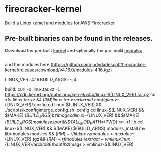 # firecracker-kernel
Build a Linux kernel and modules for AWS Firecracker
## Pre-built binaries can be found in the releases.
Download the pre-built [kernel](https://github.com/jodydadescott/firecracker-kernel/releases/download/v4.16.0/vmlinuz-4.16) and optionally the pre-build [modules](https://github.com/jodydadescott/firecracker-kernel/releases/download/v4.16.0/modules-4.16.tgz)
## 

and the modules here (https://github.com/jodydadescott/firecracker-kernel/releases/download/v4.16.0/modules-4.16.tgz)

LINUX_VER=4.16
BUILD_ARGS=-j 4

build:
	curl -o linux.tar.xz -L https://cdn.kernel.org/pub/linux/kernel/v4.x/linux-$(LINUX_VER).tar.gz
	tar xfv linux.tar.xz && $(RM) linux.tar.xz
	cp kernel.config linux-$(LINUX_VER)/.config
	cd linux-$(LINUX_VER) && ./scripts/kconfig/merge_config.sh .config
	cd linux-$(LINUX_VER) && $(MAKE) $(BUILD_ARGS) bzImage
	cd linux-$(LINUX_VER) && $(MAKE) $(BUILD_ARGS) modules
	export INSTALL_MOD_PATH=$(PWD)
	rm -rf lib
	cd linux-$(LINUX_VER) && $(MAKE) $(BUILD_ARGS) modules_install
	mv lib/modules modules && $(RM) -rf lib
	tar cvz modules > modules-$(LINUX_VER).tgz && $(RM) -rf modules
	./extract-vmlinux linux-${LINUX_VER}/arch/x86/boot/bzImage > vmlinuz-$(LINUX_VER)
